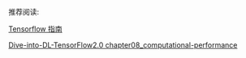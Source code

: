 推荐阅读:

[Tensorflow 指南](https://www.tensorflow.org/guide?hl=zh-cn)

[Dive-into-DL-TensorFlow2.0 chapter08_computational-performance](https://github.com/TrickyGo/Dive-into-DL-TensorFlow2.0/tree/master/docs/chapter08_computational-performance)